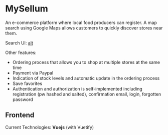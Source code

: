 # MySellum

An e-commerce platform where local food producers can register. A map search using Google Maps allows customers to quickly discover stores near them.

Search UI:
[alt](https://github.com/robker92/mysellum-frontend/blob/master/readme-search-ui.jpg)

Other features:
- Ordering process that allows you to shop at multiple stores at the same time
- Payment via Paypal
- Indication of stock levels and automatic update in the ordering process
- Save favorites
- Authentication and authorization is self-implemented including registration (pw hashed and salted), confirmation email, login, forgotten password


## Frontend
Current Technologies: **Vuejs** (with Vuetify)
